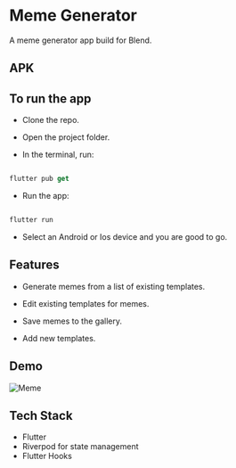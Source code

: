 # Meme Generator

A meme generator app build for Blend.

## APK

## To run the app

- Clone the repo.

- Open the project folder.

- In the terminal, run:

```dart

flutter pub get

```

- Run the app:

```dart

flutter run

```

- Select an Android or Ios device and you are good to go.

## Features

- Generate memes from a list of existing templates.

- Edit existing templates for memes.

- Save memes to the gallery.

- Add new templates.

## Demo

![Meme](https://user-images.githubusercontent.com/44650484/164968252-1612054f-f726-4b69-a4d8-c847ba234250.gif)

## Tech Stack

- Flutter
- Riverpod for state management
- Flutter Hooks
